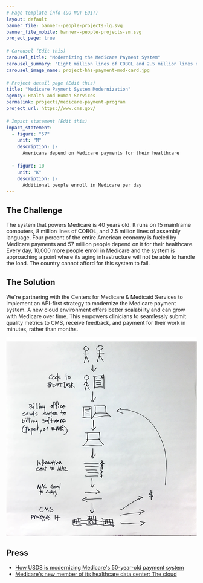 ```yaml
---
# Page template info (DO NOT EDIT)
layout: default
banner_file: banner--people-projects-lg.svg
banner_file_mobile: banner--people-projects-sm.svg
project_page: true

# Carousel (Edit this)
carousel_title: "Modernizing the Medicare Payment System"
carousel_summary: "Eight million lines of COBOL and 2.5 million lines of assembly running on 15 mainframes. Four percent of the entire American economy is fueled by Medicare payments and 57 million people depend on it for their healthcare."
carousel_image_name: project-hhs-payment-mod-card.jpg

# Project detail page (Edit this)
title: "Medicare Payment System Modernization"
agency: Health and Human Services
permalink: projects/medicare-payment-program
project_url: https://www.cms.gov/

# Impact statement (Edit this)
impact_statement:
  - figure: "57"
    unit: "M"
    description: |-
      Americans depend on Medicare payments for their healthcare

  - figure: 10
    unit: "K"
    description: |-
      Additional people enroll in Medicare per day
---
```


## The Challenge

The system that powers Medicare is 40 years old. It runs on 15 mainframe computers, 8 million lines of COBOL, and 2.5 million lines of assembly language. Four percent of the entire American economy is fueled by Medicare payments and 57 million people depend on it for their healthcare. Every day, 10,000 more people enroll in Medicare and the system is approaching a point where its aging infrastructure will not be able to handle the load. The country cannot afford for this system to fail.

## The Solution

We're partnering with the Centers for Medicare & Medicaid Services to implement an API-first strategy to modernize the Medicare payment system. A new cloud environment offers better scalability and can grow with Medicare over time. This empowers clinicians to seamlessly submit quality metrics to CMS, receive feedback, and payment for their work in minutes, rather than months.

![](../images/project-hhs-payment-mod-page.jpg)

## Press

- [How USDS is modernizing Medicare's 50-year-old payment system](https://www.programmableweb.com/news/how-usds-modernizing-medicares-50-year-old-payment-system/native-case-study/2018/11/13)
- [Medicare's new member of its healthcare data center: The cloud](https://searchhealthit.techtarget.com/news/252450112/Medicares-new-member-of-its-healthcare-data-center-The-cloud)
